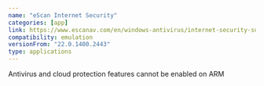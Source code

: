 ```yaml
---
name: "eScan Internet Security"
categories: [app]
link: https://www.escanav.com/en/windows-antivirus/internet-security-suite.asp
compatibility: emulation
versionFrom: "22.0.1400.2443"
type: applications
---
```


Antivirus and cloud protection features cannot be enabled on ARM